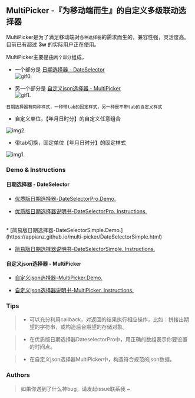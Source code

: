## MultiPicker -『为移动端而生』的自定义多级联动选择器
MultiPicker是为了满足移动端对`各种选择器`的需求而生的，兼容性强，灵活度高。目前已有超过 **3w** 的实际用户正在使用。
 
MultiPicker主要是由`两个部分`组成，
* 一个部分是 [日期选择器 - DateSelector](https://github.com/AppianZ/multi-picker/tree/master/DateSelectorPro) <br/>
![gif0.](https://github.com/AppianZ/multi-picker/blob/master/DateSelectorPro/DateSelector1.gif) 

* 另一个部分是 [自定义json选择器 - MultiPicker](https://github.com/AppianZ/multi-picker/tree/master/MultiPicker) <br/>
![gif1.](https://github.com/AppianZ/multi-picker/blob/master/MultiPicker/MultiPicker.gif) 



`日期选择器有两种样式，一种带tab的固定样式，另一种是不带tab的自定义样式`
* 自定义单位，【年月日时分】的自定义任意组合

 ![img2.](http://7xqsim.com1.z0.glb.clouddn.com/DateSelector5.jpeg) 


* 带tab切换，固定单位【年月日时分】的固定样式

 ![img1.](http://7xqsim.com1.z0.glb.clouddn.com/DateSelector4.jpeg) 



### **Demo & Instructions**
#### 日期选择器 - DateSelector
* [优质版日期选择器-DateSelectorPro.Demo.](https://appianz.github.io/multi-picker/DateSelectorPro.html)

* [优质版日期选择器说明书-DateSelectorPro. Instructions.](https://github.com/AppianZ/multi-picker/tree/master/DateSelectorPro)
<br/>
* [简易版日期选择器-DateSelectorSimple.Demo.](https://appianz.github.io/multi-picker/DateSelectorSimple.html) 

* [简易版日期选择器说明书-DateSelectorSimple. Instructions.](https://github.com/AppianZ/multi-picker/tree/master/DateSelectorSimple)

#### 自定义json选择器 - MultiPicker
* [自定义json选择器-MultiPicker.Demo.](https://appianz.github.io/multi-picker/MultiPicker.html)

* [自定义json选择器说明书-MultiPicker. Instructions.](https://github.com/AppianZ/multi-picker/tree/master/MultiPicker)

### **Tips**
> * 可以充分利用callback，对返回的结果执行相应操作，比如：拼接出期望的字符串，或构造后台期望的存储对象。

> * 在优质版日期选择器DateselectorPro中，用正确的数组表示你要设置的时间点。

> * 在自定义json选择器MultiPicker中，构造符合规范的json数据。

### **Authors**

>  如果你遇到了什么神bug，请发起issue联系我 ~

